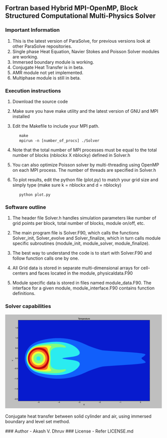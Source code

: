 ## Fortran based Hybrid MPI-OpenMP, Block Structured Computational Multi-Physics Solver 

### Important Information

  1. This is the latest version of ParaSolve, for previous versions look at other ParaSolve repositories.
  2. Single phase Heat Equation, Navier Stokes and Poisson Solver modules are working.
  3. Immersed boundary module is working.
  4. Conjugate Heat Transfer is in beta.
  5. AMR module not yet implemented.
  6. Multiphase module is still in beta.

### Execution instructions

  1. Download the source code 
  2. Make sure you have make utility and the latest version of GNU and MPI installed
  3. Edit the Makefile to include your MPI path.

     ~~~terminal 
        make
        mpirun -n [number_of_procs] ./Solver 
     ~~~

  4. Note that the total number of MPI processes must be equal to the total number of blocks (nblockx X nblocky) defined in Solver.h

  5. You can also optimize Poisson solver by multi-threading using OpenMP on each MPI process. The number of threads are specified 
     in Solver.h

  6. To plot results, edit the python file (plot.py) to match your grid size and simply type (make sure k = nblockx and d = nblocky)

     ~~~terminal
        python plot.py
     ~~~ 

### Software outline

  1. The header file Solver.h handles simulation parameters like number of grid points per block, total number of blocks, module on/off, etc.

  2. The main program file is Solver.F90, which calls the functions Solver_init, Solver_evolve and Solver_finalize, which in turn calls
     module specific subroutines (module_init, module_solver, module_finalize).

  3. The best way to understand the code is to start with Solver.F90 and follow function calls one by one.

  4. All Grid data is stored in separate multi-dimensional arrays for cell-centers and faces located in the module, physicaldata.F90

  5. Module specific data is stored in files named module_data.F90. The interface for a given module, module_interface.F90 contains function
     definitions.

### Solver capabilities

<p align="center">
  <img src="./images/Image_1.png" width="700"/>
</p>
<p aling="center">
  Conjugate heat transfer between solid cylinder and air, using immersed boundary and level set method.
</p> 
### Author - Akash V. Dhruv  
### License - Refer LICENSE.md
